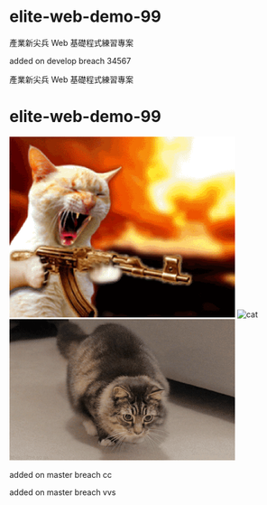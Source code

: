 # elite-web-demo-99

產業新尖兵 Web 基礎程式練習專案

added on develop breach 34567

產業新尖兵 Web 基礎程式練習專案

# elite-web-demo-99

![cat3](./cat3.gif)
![cat](https://i.imgur.com/MSslHtf.gif)
![cat2](./cat2.gif)

added on master breach cc

added on master breach vvs